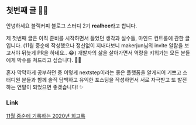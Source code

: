 ## 첫번째 글 ✍🏻
안녕하세요 블랙커피 블로그 스터디 2기 **realhee**라고 합니다.

제 첫번째 글은 이직 준비를 시작하면서 들었던 생각과 실수들, 마인드 컨트롤에 관한 글입니다.
(11월 중순에 작성했으나 정신없이 지내다보니 makerjun님의 invite 알람을 보고서야 뒤늦게 PR을 하네요.. 😂)
개발자의 삶을 살아가면서 역량을 키워가는 모든 분들에게 박수를 쳐드리고 싶습니다. 👏🏻

혼자 막막하게 공부하던 중 이렇게 nextstep이라는 좋은 플랫폼을 알게되어 기쁘고
스터디원 분들과 함께 솔직 담백하고 유익한 포스팅을 작성하면서 서로 자극받고 또 발전하는 연말이 되었으면 좋겠습니다! ✨

### Link
[11월 중순에 기록하는 2020년 회고록](https://geniee.tistory.com/27)